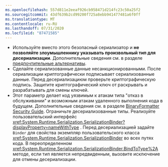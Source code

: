 ```yaml
---
ms.openlocfilehash: 557d811e2eeaf926cb958471d214fc23c50a25f2
ms.sourcegitcommit: 43df639b2cd99200f725a8ebb941477481a6f0ff
ms.translationtype: MT
ms.contentlocale: ru-RU
ms.lasthandoff: 07/31/2020
ms.locfileid: "87471585"
---
```

- Используйте вместо этого безопасный сериализатор и **не позволяйте злоумышленнику указывать произвольный тип для десериализации**. Дополнительные сведения см. в разделе [предпочтительные альтернативы](/dotnet/standard/serialization/binaryformatter-security-guide#preferred-alternatives).
- Сделайте сериализованные данные несанкционированными. После сериализации криптографически подписывает сериализованные данные. Перед десериализациюм проверьте криптографическую подпись. Защитите криптографический ключ от раскрывать и разрабатывать для смены ключей.
- Этот параметр делает код уязвимым к атакам типа "отказ в обслуживании" и возможным атакам удаленного выполнения кода в будущем. Дополнительные сведения см. в разделе [BinaryFormatter Security Guide](/dotnet/standard/serialization/binaryformatter-security-guide). Ограничьте десериализованные типы. Реализуйте пользовательский интерфейс <xref:System.Runtime.Serialization.SerializationBinder?displayProperty=nameWithType> . Перед десериализацией задайте `Binder` для свойства экземпляр пользовательского класса <xref:System.Runtime.Serialization.SerializationBinder> во всех путях кода. В переопределенном <xref:System.Runtime.Serialization.SerializationBinder.BindToType%2A> методе, если тип является непредвиденным, вызовите исключение для отмены десериализации.
